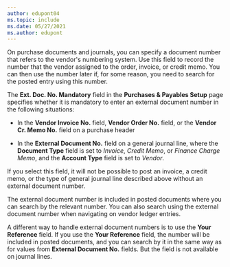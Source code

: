 ```yaml
---
author: edupont04
ms.topic: include
ms.date: 05/27/2021
ms.author: edupont
---
```


On purchase documents and journals, you can specify a document number that refers to the vendor's numbering system. Use this field to record the number that the vendor assigned to the order, invoice, or credit memo. You can then use the number later if, for some reason, you need to search for the posted entry using this number.

The **Ext. Doc. No. Mandatory** field in the **Purchases & Payables Setup** page specifies whether it is mandatory to enter an external document number in the following situations:

* In the **Vendor Invoice No.** field, **Vendor Order No.** field, or the **Vendor Cr. Memo No.** field on a purchase header

* In the **External Document No.** field on a general journal line, where the **Document Type** field is set to *Invoice*, *Credit Memo*, or *Finance Charge Memo*, and the **Account Type** field is set to *Vendor*.

If you select this field, it will not be possible to post an invoice, a credit memo, or the type of general journal line described above without an external document number.

The external document number is included in posted documents where you can search by the relevant number. You can also search using the external document number when navigating on vendor ledger entries.

A different way to handle external document numbers is to use the **Your Reference** field. If you use the **Your Reference** field, the number will be included in posted documents, and you can search by it in the same way as for values from **External Document No.** fields. But the field is not available on journal lines.
